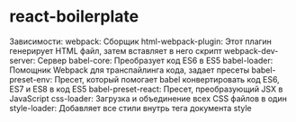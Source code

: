 # react-boilerplate

Зависимости:
webpack: Cборщик
html-webpack-plugin: Этот плагин генерирует HTML файл, затем вставляет в него скрипт
webpack-dev-server: Сервер
babel-core: Преобразует код ES6 в ES5
babel-loader: Помощник Webpack для транспайлинга кода, задает пресеты
babel-preset-env: Пресет, который помогает babel конвертировать код ES6, ES7 и ES8 в код ES5
babel-preset-react: Пресет, преобразующий JSX в JavaScript
css-loader: Загрузка и объединение всех CSS файлов в один
style-loader: Добавляет все стили внутрь тега документа style
